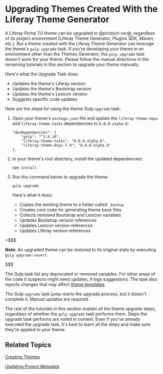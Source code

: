 # Upgrading Themes Created With the Liferay Theme Generator [](id=upgrading-themes-created-with-the-theme-generator)

A Liferay Portal 7.0 theme can be upgraded to @product-ver@, regardless of its 
project environment (Liferay Theme Generator, Plugins SDK, Maven, etc.). But a 
theme created with the Liferay Theme Generator can leverage the theme's 
`gulp upgrade` task. If you're developing your theme in an environment other
than the Themes Generator, the `gulp upgrade` task doesn't work for your theme.
Please follow the manual directions in the remaining tutorials in this section
to upgrade your theme manually. 

Here's what the Upgrade Task does:

- Updates the theme's Liferay version
- Updates the theme's Bootstrap version
- Updates the theme's Lexicon version
- Suggests specific code updates

Here are the steps for using the theme Gulp `upgrade` task:

1.  Open your theme's `package.json` file and update the `liferay-theme-deps` 
    and `liferay-theme-tasks` dependencies to `8.0.0-alpha.6`:
    
        "devDependencies": {
        	"gulp": "^3.8.10",
        	"liferay-theme-tasks": "8.0.0-alpha.6",
        	"liferay-theme-deps-7.0": "8.0.0-alpha.6"
        },

2.  In your theme's root directory, install the updated dependencies:

        npm install

3.  Run the command below to upgrade the theme:

        gulp upgrade

    Here's what it does:

    - Copies the existing theme to a folder called `_backup`
    - Creates core code for generating theme base files
    - Collects removed Bootstrap and Lexicon variables
    - Updates Bootstrap version references
    - Updates Lexicon version references
    - Updates Liferay version references

+$$$

**Note**: An upgraded theme can be restored to its original state by 
executing `gulp upgrade:revert`. 

$$$

The Gulp task list any deprecated or removed variables. For other areas of the 
code it suspects might need updates, it logs suggestions. The task also reports 
changes that may affect 
[theme templates](/develop/tutorials/-/knowledge_base/7-1/updating-theme-templates). 

The Gulp `upgrade` task jump-starts the upgrade process, but it doesn't complete 
it. Manual updates are required. 

The rest of the tutorials in this section explain all the theme upgrade steps, 
regardless of whether the `gulp upgrade` task performs them. Steps the upgrade 
task performs are noted in context. Even if you've already executed the upgrade 
task, it's best to learn all the steps and make sure they're applied to your 
theme. 

## Related Topics [](id=related-topics)

[Creating Themes](/develop/tutorials/-/knowledge_base/7-1/creating-themes)

[Updating Project Metadata](/develop/tutorials/-/knowledge_base/7-1/updating-project-metadata)
